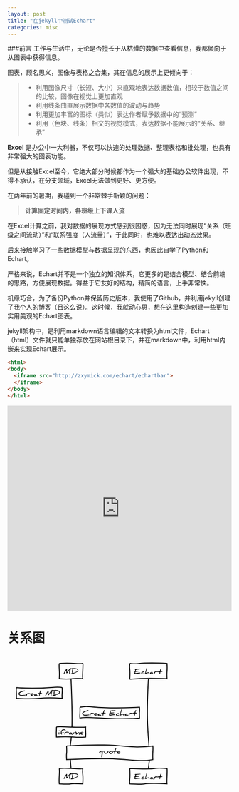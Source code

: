```yaml
---
layout: post
title: "在jekyll中测试Echart"
categories: misc
---
```


###前言
工作与生活中，无论是否擅长于从枯燥的数据中查看信息，我都倾向于从图表中获得信息。

图表，顾名思义，图像与表格之合集，其在信息的展示上更倾向于：
> * 利用图像尺寸（长短、大小）来直观地表达数据数值，相较于数值之间的比较，图像在视觉上更加直观
> * 利用线条曲直展示数据中各数值的波动与趋势
> * 利用更加丰富的图标（类似）表达作者赋予数据中的“预测”
> * 利用（色块、线条）相交的视觉模式，表达数据不能展示的“关系、继承”

**Excel** 是办公中一大利器，不仅可以快速的处理数据、整理表格和批处理，也具有非常强大的图表功能。

但是从接触Excel至今，它绝大部分时候都作为一个强大的基础办公软件出现，不得不承认，在分支领域，Excel无法做到更好、更方便。

在两年前的暑期，我碰到一个非常棘手新颖的问题：
> **计算固定时间内，各班级上下课人流**

在Excel计算之前，我对数据的展现方式感到很困惑，因为无法同时展现“关系（班级之间流动）”和“联系强度（人流量）”，于此同时，也难以表达出动态效果。

后来接触学习了一些数据模型与数据呈现的东西，也因此自学了Python和Echart。

严格来说，Echart并不是一个独立的知识体系，它更多的是结合模型、结合前端的思路，方便展现数据。得益于它友好的结构，精简的语言，上手非常快。

机缘巧合，为了备份Python并保留历史版本，我使用了Github，并利用jekyll创建了我个人的博客（且这么说）。这时候，我就动心思，想在这里构造创建一些更加实用美观的Echart图表。

jekyll架构中，是利用markdown语言编辑的文本转换为html文件，Echart（html）文件就只能单独存放在网站根目录下，并在markdown中，利用html内嵌来实现Echart展示。

```html
<html>
<body>
  <iframe src="http://zxymick.com/echart/echartbar">
  </iframe>
</body>
</html>
```
<html>
<body>
<iframe src="http://zxymick.com/echart/echartbar" frameborder="0" scrolling="no" width="850px" height="460px" style="max-width:100%"></iframe>

<h1>关系图</h1>

<svg xmlns="http://www.w3.org/2000/svg" width="388" height="310" xmlns:xlink="http://www.w3.org/1999/xlink"><source><![CDATA[# Example of a comment.
Note left of MD: Creat MD
Note left of Echart:Creat Echart
Note over MD: iframe
Note over MD,Echart: quote]]></source><desc style="-webkit-tap-highlight-color: rgba(0, 0, 0, 0);">Created with Raphaël 2.1.2</desc><defs style="-webkit-tap-highlight-color: rgba(0, 0, 0, 0);"></defs><path fill="#ffffff" stroke="#000000" d="M116.55052972155514,20C149.2681118712788,17.887558572054022,158.26123575182868,22.112441427945978,169.36156542020456,20C170.73602622688622,19.727107474577767,167.9871046135229,51.17150255703108,169.36156542020456,54.36152016704156C146.8483371869363,52.24907873909559,149.16599015811312,56.473961594987536,116.55052972155514,54.36152016704156C117.9249905282368,36.84037419970499,115.17606891487347,27.853860339188177,116.55052972155514,20" stroke-width="2" style="-webkit-tap-highlight-color: rgba(0, 0, 0, 0);"></path><rect x="126.55052972155514" y="30.202501952829998" width="32.81103569864939" height="13.956516261381566" rx="0" ry="0" fill="#ffffff" stroke="none" style="-webkit-tap-highlight-color: rgba(0, 0, 0, 0);"></rect><path fill="#000000" stroke="none" d="M134.02823208687118,33.18027973060778C133.98378764242676,35.49139084171889,133.5393431979823,37.26916861949667,133.71712097576008,39.53583528616333C134.16156542020454,39.758057508385555,134.38378764242677,39.00250195283,134.69489875353787,38.735835286163336C136.56156542020454,36.291390841718886,138.69489875353787,32.95805750838555,140.73934319798232,31.00250195283C140.73934319798232,31.00250195283,141.40600986464898,30.202501952829998,141.40600986464898,30.202501952829998C143.27267653131565,30.291390841718886,142.8282320868712,32.55805750838556,141.89489875353786,33.758057508385555C141.36156542020453,36.33583528616333,139.49489875353785,40.11361306394111,140.38378764242677,43.09139084171889C140.38378764242677,43.22472417505222,140.2504543090934,43.62472417505222,139.98378764242676,43.53583528616333C138.60600986464897,43.31361306394111,138.56156542020454,41.00250195283,138.78378764242674,39.446946397274445C138.96156542020452,38.24694639727444,139.31712097576008,36.86916861949666,139.89489875353786,35.31361306394111C139.67267653131563,34.86916861949666,140.1171209757601,34.46916861949666,140.16156542020454,33.980279730607776C138.1171209757601,35.93583528616333,137.2282320868712,38.86916861949666,134.4282320868712,41.62472417505222C133.9393431979823,42.069168619496665,133.6282320868712,42.29139084171889,133.45045430909343,42.29139084171889C131.9393431979823,42.55805750838556,132.20600986464896,37.71361306394111,132.20600986464896,35.53583528616333C130.96156542020452,36.51361306394111,129.31712097576008,40.824724175052225,127.93934319798231,43.09139084171889C127.5393431979823,43.758057508385555,126.42823208687119,43.22472417505222,126.56156542020454,42.24694639727444C127.89489875353786,39.40250195283,130.60600986464897,34.380279730607775,132.73934319798232,32.069168619496665C133.27267653131565,32.02472417505222,134.02823208687118,32.64694639727445,134.02823208687118,33.18027973060778C134.02823208687118,33.18027973060778,134.02823208687118,33.18027973060778,134.02823208687118,33.18027973060778M155.40600986464898,40.20250195283C155.31712097576008,40.24694639727444,155.27267653131562,40.51361306394111,154.96156542020452,40.42472417505222C155.2282320868712,40.29139084171889,155.40600986464898,40.24694639727444,155.40600986464898,40.20250195283C155.40600986464898,40.20250195283,155.40600986464898,40.20250195283,155.40600986464898,40.20250195283M141.71712097576008,32.46916861949666C141.80600986464898,31.269168619496668,145.40600986464898,30.780279730607777,146.4282320868712,30.735835286163333C152.20600986464896,30.42472417505222,158.29489875353786,30.780279730607777,159.36156542020453,35.58027973060778C159.36156542020453,35.58027973060778,159.27267653131562,35.93583528616333,159.2282320868712,36.691390841718885C159.00600986464897,37.09139084171889,159.05045430909342,37.93583528616333,158.20600986464896,38.20250195283C158.02823208687118,38.38027973060778,158.1171209757601,38.42472417505222,157.89489875353786,38.20250195283C157.76156542020453,38.33583528616333,157.2282320868712,38.51361306394111,157.67267653131563,38.64694639727445C157.67267653131563,38.64694639727445,157.2282320868712,39.26916861949667,157.09489875353785,38.735835286163336C156.60600986464897,38.780279730607774,156.7393431979823,38.95805750838555,156.20600986464896,39.358057508385556C156.2504543090934,39.446946397274445,156.5171209757601,39.49139084171889,156.60600986464897,39.40250195283C156.4282320868712,39.980279730607776,155.62823208687118,39.980279730607776,156.1171209757601,39.58027973060778C156.1171209757601,39.446946397274445,156.16156542020454,39.31361306394111,155.98378764242676,39.358057508385556C154.20600986464896,40.64694639727445,151.40600986464898,41.04694639727444,149.71712097576008,42.24694639727444C150.16156542020454,42.51361306394111,150.69489875353787,41.93583528616333,151.2282320868712,42.11361306394111C149.40600986464898,43.00250195283,145.58378764242676,44.069168619496665,143.6282320868712,44.15805750838555C142.69489875353787,44.20250195283,141.5393431979823,42.691390841718885,143.1393431979823,42.42472417505222C143.80600986464898,42.33583528616333,145.05045430909342,42.15805750838555,145.6282320868712,41.93583528616333C144.91712097576007,37.446946397274445,145.40600986464898,36.15805750838555,146.02823208687118,32.735835286163336C146.1171209757601,32.735835286163336,146.20600986464896,32.691390841718885,146.29489875353786,32.602501952829996C145.58378764242676,31.846946397274444,142.2504543090934,34.291390841718886,141.71712097576008,32.46916861949666C141.71712097576008,32.46916861949666,141.71712097576008,32.46916861949666,141.71712097576008,32.46916861949666M154.7393431979823,40.602501952829996C154.4282320868712,40.735835286163336,153.98378764242676,40.95805750838555,153.62823208687118,40.91361306394111C153.67267653131563,40.95805750838555,153.76156542020453,41.00250195283,153.8504543090934,41.00250195283C153.67267653131563,41.09139084171889,153.36156542020453,41.22472417505222,152.8282320868712,41.40250195283C153.00600986464897,40.91361306394111,154.16156542020454,40.46916861949667,154.7393431979823,40.602501952829996C154.7393431979823,40.602501952829996,154.7393431979823,40.602501952829996,154.7393431979823,40.602501952829996M152.20600986464896,41.40250195283C152.65045430909342,41.40250195283,152.7393431979823,41.49139084171889,152.20600986464896,41.669168619496666C152.20600986464896,41.669168619496666,152.20600986464896,41.40250195283,152.20600986464896,41.40250195283C152.20600986464896,41.40250195283,152.20600986464896,41.40250195283,152.20600986464896,41.40250195283M151.31712097576008,42.069168619496665C151.27267653131562,41.93583528616333,151.49489875353785,41.80250195283,151.58378764242676,41.93583528616333C151.58378764242676,41.980279730607776,151.49489875353785,41.980279730607776,151.31712097576008,42.069168619496665C151.31712097576008,42.069168619496665,151.31712097576008,42.069168619496665,151.31712097576008,42.069168619496665M147.09489875353785,41.53583528616333C147.80600986464898,41.80250195283,153.18378764242675,39.49139084171889,153.98378764242676,39.18027973060778C155.27267653131562,38.38027973060778,158.47267653131564,37.22472417505222,157.62823208687118,35.046946397274446C156.69489875353787,32.691390841718885,153.89489875353786,32.33583528616333,150.16156542020454,32.069168619496665C149.27267653131562,32.380279730607775,147.9393431979823,32.20250195283,146.7393431979823,32.42472417505222C148.20600986464896,34.824724175052225,146.20600986464896,38.291390841718886,147.09489875353785,41.53583528616333C147.09489875353785,41.53583528616333,147.09489875353785,41.53583528616333,147.09489875353785,41.53583528616333M148.60600986464897,42.691390841718885C148.4282320868712,42.64694639727445,147.9393431979823,42.46916861949667,147.9393431979823,42.780279730607774C148.2504543090934,42.735835286163336,148.47267653131564,42.691390841718885,148.60600986464897,42.691390841718885C148.60600986464897,42.691390841718885,148.60600986464897,42.691390841718885,148.60600986464897,42.691390841718885" style="-webkit-tap-highlight-color: rgba(0, 0, 0, 0);"></path><path fill="#ffffff" stroke="#000000" d="M116.55052972155514,255.86418693364396C130.38343683926445,253.75174550569798,168.99302146948847,257.9766283615899,169.36156542020456,255.86418693364396C167.9871046135229,270.81905251582464,170.73602622688622,265.8804054622493,169.36156542020456,290.22570710068555C122.24794953528091,288.1132656727396,162.00085709399335,292.3381485286315,116.55052972155514,290.22570710068555C115.17606891487347,276.6575506335963,117.9249905282368,266.42892758814344,116.55052972155514,255.86418693364396" stroke-width="2" style="-webkit-tap-highlight-color: rgba(0, 0, 0, 0);"></path><rect x="126.55052972155514" y="266.06668888647397" width="32.81103569864939" height="13.956516261381637" rx="0" ry="0" fill="#ffffff" stroke="none" style="-webkit-tap-highlight-color: rgba(0, 0, 0, 0);"></rect><path fill="#000000" stroke="none" d="M134.02823208687118,269.0444666642518C133.98378764242676,271.35557777536286,133.5393431979823,273.1333555531407,133.71712097576008,275.40002221980734C134.16156542020454,275.62224444202957,134.38378764242677,274.866688886474,134.69489875353787,274.60002221980733C136.56156542020454,272.1555777753629,138.69489875353787,268.82224444202956,140.73934319798232,266.866688886474C140.73934319798232,266.866688886474,141.40600986464898,266.06668888647397,141.40600986464898,266.06668888647397C143.27267653131565,266.1555777753629,142.8282320868712,268.4222444420296,141.89489875353786,269.62224444202957C141.36156542020453,272.20002221980735,139.49489875353785,275.9777999975851,140.38378764242677,278.9555777753629C140.38378764242677,279.0889111086962,140.2504543090934,279.48891110869624,139.98378764242676,279.40002221980734C138.60600986464897,279.1777999975851,138.56156542020454,276.866688886474,138.78378764242674,275.31113333091844C138.96156542020452,274.11113333091845,139.31712097576008,272.73335555314065,139.89489875353786,271.1777999975851C139.67267653131563,270.73335555314065,140.1171209757601,270.3333555531407,140.16156542020454,269.8444666642518C138.1171209757601,271.8000222198073,137.2282320868712,274.73335555314065,134.4282320868712,277.48891110869624C133.9393431979823,277.93335555314064,133.6282320868712,278.1555777753629,133.45045430909343,278.1555777753629C131.9393431979823,278.4222444420296,132.20600986464896,273.5777999975851,132.20600986464896,271.40002221980734C130.96156542020452,272.3777999975851,129.31712097576008,276.68891110869623,127.93934319798231,278.9555777753629C127.5393431979823,279.62224444202957,126.42823208687119,279.0889111086962,126.56156542020454,278.11113333091845C127.89489875353786,275.266688886474,130.60600986464897,270.2444666642518,132.73934319798232,267.93335555314064C133.27267653131565,267.8889111086962,134.02823208687118,268.5111333309184,134.02823208687118,269.0444666642518C134.02823208687118,269.0444666642518,134.02823208687118,269.0444666642518,134.02823208687118,269.0444666642518M155.40600986464898,276.066688886474C155.31712097576008,276.11113333091845,155.27267653131562,276.3777999975851,154.96156542020452,276.2889111086962C155.2282320868712,276.1555777753629,155.40600986464898,276.11113333091845,155.40600986464898,276.066688886474C155.40600986464898,276.066688886474,155.40600986464898,276.066688886474,155.40600986464898,276.066688886474M141.71712097576008,268.3333555531407C141.80600986464898,267.13335555314063,145.40600986464898,266.64446666425175,146.4282320868712,266.60002221980733C152.20600986464896,266.2889111086962,158.29489875353786,266.64446666425175,159.36156542020453,271.44446666425176C159.36156542020453,271.44446666425176,159.27267653131562,271.8000222198073,159.2282320868712,272.5555777753629C159.00600986464897,272.9555777753629,159.05045430909342,273.8000222198073,158.20600986464896,274.066688886474C158.02823208687118,274.2444666642518,158.1171209757601,274.2889111086962,157.89489875353786,274.066688886474C157.76156542020453,274.20002221980735,157.2282320868712,274.3777999975851,157.67267653131563,274.5111333309184C157.67267653131563,274.5111333309184,157.2282320868712,275.1333555531407,157.09489875353785,274.60002221980733C156.60600986464897,274.64446666425175,156.7393431979823,274.82224444202956,156.20600986464896,275.22224444202953C156.2504543090934,275.31113333091844,156.5171209757601,275.35557777536286,156.60600986464897,275.266688886474C156.4282320868712,275.8444666642518,155.62823208687118,275.8444666642518,156.1171209757601,275.44446666425176C156.1171209757601,275.31113333091844,156.16156542020454,275.1777999975851,155.98378764242676,275.22224444202953C154.20600986464896,276.5111333309184,151.40600986464898,276.91113333091846,149.71712097576008,278.11113333091845C150.16156542020454,278.3777999975851,150.69489875353787,277.8000222198073,151.2282320868712,277.9777999975851C149.40600986464898,278.866688886474,145.58378764242676,279.93335555314064,143.6282320868712,280.02224444202955C142.69489875353787,280.066688886474,141.5393431979823,278.5555777753629,143.1393431979823,278.2889111086962C143.80600986464898,278.20002221980735,145.05045430909342,278.02224444202955,145.6282320868712,277.8000222198073C144.91712097576007,273.31113333091844,145.40600986464898,272.02224444202955,146.02823208687118,268.60002221980733C146.1171209757601,268.60002221980733,146.20600986464896,268.5555777753629,146.29489875353786,268.466688886474C145.58378764242676,267.71113333091847,142.2504543090934,270.1555777753629,141.71712097576008,268.3333555531407C141.71712097576008,268.3333555531407,141.71712097576008,268.3333555531407,141.71712097576008,268.3333555531407M154.7393431979823,276.466688886474C154.4282320868712,276.60002221980733,153.98378764242676,276.82224444202956,153.62823208687118,276.77779999758513C153.67267653131563,276.82224444202956,153.76156542020453,276.866688886474,153.8504543090934,276.866688886474C153.67267653131563,276.9555777753629,153.36156542020453,277.0889111086962,152.8282320868712,277.266688886474C153.00600986464897,276.77779999758513,154.16156542020454,276.3333555531407,154.7393431979823,276.466688886474C154.7393431979823,276.466688886474,154.7393431979823,276.466688886474,154.7393431979823,276.466688886474M152.20600986464896,277.266688886474C152.65045430909342,277.266688886474,152.7393431979823,277.35557777536286,152.20600986464896,277.53335555314067C152.20600986464896,277.53335555314067,152.20600986464896,277.266688886474,152.20600986464896,277.266688886474C152.20600986464896,277.266688886474,152.20600986464896,277.266688886474,152.20600986464896,277.266688886474M151.31712097576008,277.93335555314064C151.27267653131562,277.8000222198073,151.49489875353785,277.666688886474,151.58378764242676,277.8000222198073C151.58378764242676,277.8444666642518,151.49489875353785,277.8444666642518,151.31712097576008,277.93335555314064C151.31712097576008,277.93335555314064,151.31712097576008,277.93335555314064,151.31712097576008,277.93335555314064M147.09489875353785,277.40002221980734C147.80600986464898,277.666688886474,153.18378764242675,275.35557777536286,153.98378764242676,275.0444666642518C155.27267653131562,274.2444666642518,158.47267653131564,273.0889111086962,157.62823208687118,270.91113333091846C156.69489875353787,268.5555777753629,153.89489875353786,268.20002221980735,150.16156542020454,267.93335555314064C149.27267653131562,268.2444666642518,147.9393431979823,268.066688886474,146.7393431979823,268.2889111086962C148.20600986464896,270.68891110869623,146.20600986464896,274.1555777753629,147.09489875353785,277.40002221980734C147.09489875353785,277.40002221980734,147.09489875353785,277.40002221980734,147.09489875353785,277.40002221980734M148.60600986464897,278.5555777753629C148.4282320868712,278.5111333309184,147.9393431979823,278.3333555531407,147.9393431979823,278.64446666425175C148.2504543090934,278.60002221980733,148.47267653131564,278.5555777753629,148.60600986464897,278.5555777753629C148.60600986464897,278.5555777753629,148.60600986464897,278.5555777753629,148.60600986464897,278.5555777753629" style="-webkit-tap-highlight-color: rgba(0, 0, 0, 0);"></path><path fill="none" stroke="#000000" d="M142.95604757087983,54.36152016704156C151.01615424154392,247.3905391578236,134.89594090021575,162.06780216437366,142.95604757087983,255.86418693364396" stroke-width="2" style="-webkit-tap-highlight-color: rgba(0, 0, 0, 0);"></path><path fill="#ffffff" stroke="#000000" d="M275.1253550933244,20C296.3966376124036,23.348272537208153,286.37227896319484,16.651727462791847,358.83216852352825,20C360.2066293302099,41.080182207339234,357.4577077168466,34.60222878181985,358.83216852352825,54.36152016704156C284.6943811004234,51.01324762983341,272.9250150415454,57.709792704249715,275.1253550933244,54.36152016704156C276.49981590000607,25.57292253432572,273.75089428664273,38.506383269752625,275.1253550933244,20" stroke-width="2" style="-webkit-tap-highlight-color: rgba(0, 0, 0, 0);"></path><rect x="285.1253550933244" y="30.000000000000004" width="63.70681343020385" height="14.361520167041558" rx="0" ry="0" fill="#ffffff" stroke="none" style="-webkit-tap-highlight-color: rgba(0, 0, 0, 0);"></rect><path fill="#000000" stroke="none" d="M286.6988351901949,34.05040905593045C285.8543907457505,32.45040905593045,288.20994630130605,32.22818683370823,289.49883519019494,32.45040905593045C291.45439074575046,32.00596461148601,295.40994630130604,32.094853500374896,298.12105741241714,31.783742389263786C298.25439074575047,31.872631278152674,299.809946301306,32.27263127815267,300.4321685235283,32.45040905593045C297.1877240790838,33.2948535003749,292.83216852352825,33.38374238926379,289.49883519019494,34.13929794481934C289.0988351901949,34.62818683370823,288.78772407908383,35.561520167041564,288.609946301306,36.85040905593045C290.16550185686157,37.33929794481934,294.5210574124171,36.58374238926378,296.74327963463935,36.98374238926378C296.78772407908383,37.250409055930454,296.83216852352825,37.2948535003749,296.87661296797273,37.60596461148601C294.83216852352825,38.67263127815267,291.63216852352826,38.31707572259712,288.29883519019495,38.805964611486004C287.63216852352826,39.38374238926379,287.32105741241713,41.117075722597114,287.32105741241713,41.73929794481934C289.9877240790838,41.783742389263786,292.6988351901949,40.85040905593045,295.6766129679727,40.85040905593045C296.6543907457505,41.2948535003749,298.03216852352824,40.53929794481934,298.9655018568616,41.07263127815267C299.6766129679727,42.36152016704156,297.9432796346394,42.22818683370823,297.0543907457505,42.494853500374894C293.809946301306,42.67263127815267,290.87661296797273,43.07263127815267,287.45439074575046,43.6948535003749C287.45439074575046,43.6948535003749,285.1432796346394,43.25040905593045,285.1432796346394,43.25040905593045C284.9655018568616,42.27263127815267,286.16550185686157,40.183742389263784,286.29883519019495,38.89485350037489C286.16550185686157,38.89485350037489,285.8543907457505,38.22818683370823,285.7655018568616,37.82818683370823C286.6543907457505,37.2948535003749,287.2766129679727,36.805964611486004,287.32105741241713,34.85040905593045C287.40994630130604,34.805964611486004,287.54327963463936,34.62818683370823,287.54327963463936,34.53929794481934C287.54327963463936,34.36152016704156,286.92105741241716,34.05040905593045,286.6988351901949,34.05040905593045C286.6988351901949,34.05040905593045,286.6988351901949,34.05040905593045,286.6988351901949,34.05040905593045M306.07661296797266,38.31707572259712C307.36550185686156,38.00596461148601,307.7210574124171,39.60596461148601,306.609946301306,39.783742389263786C305.40994630130604,39.60596461148601,304.83216852352825,40.05040905593045,303.0988351901949,40.89485350037489C302.74327963463935,41.07263127815267,302.5210574124171,41.38374238926379,302.3877240790838,41.872631278152674C303.7210574124171,43.2948535003749,306.4321685235282,42.00596461148601,308.3432796346394,42.36152016704156C308.5655018568616,42.93929794481934,307.9877240790838,43.51707572259712,307.36550185686156,43.205964611486C305.0988351901949,44.31707572259712,301.1877240790838,44.45040905593045,300.6988351901949,41.872631278152674C300.9655018568616,39.65040905593045,303.7655018568616,38.22818683370823,306.07661296797266,38.31707572259712C306.07661296797266,38.31707572259712,306.07661296797266,38.31707572259712,306.07661296797266,38.31707572259712M313.4543907457505,30.005964611486007C313.9432796346394,29.91707572259712,313.898835190195,30.85040905593045,313.9432796346394,30.894853500374893C313.4543907457505,33.20596461148601,312.1655018568616,36.805964611486004,311.58772407908384,39.2948535003749C311.3210574124172,40.62818683370823,311.18772407908386,40.93929794481934,311.18772407908386,41.38374238926379C312.38772407908385,41.38374238926379,316.20994630130605,39.872631278152674,317.5432796346394,39.872631278152674C319.40994630130604,39.872631278152674,318.92105741241716,41.96152016704156,319.2766129679727,43.38374238926379C319.2766129679727,43.561520167041564,319.0543907457505,44.13929794481934,318.5655018568616,44.094853500374896C318.7432796346394,44.183742389263784,319.0543907457505,44.22818683370823,318.7432796346394,44.36152016704156C317.67661296797274,44.31707572259712,317.49883519019494,42.85040905593045,317.63216852352826,41.51707572259712C317.58772407908384,41.472631278152676,317.5432796346394,41.38374238926379,317.40994630130604,41.2948535003749C315.1432796346394,41.2948535003749,312.5210574124172,42.98374238926378,310.20994630130605,43.561520167041564C309.80994630130607,43.60596461148601,309.5432796346394,42.89485350037489,309.49883519019494,42.53929794481934C310.2543907457505,38.58374238926378,311.2321685235283,36.27263127815267,312.6543907457505,30.805964611486004C312.6543907457505,30.405964611486006,312.92105741241716,29.961520167041563,313.4543907457505,30.005964611486007C313.4543907457505,30.005964611486007,313.4543907457505,30.005964611486007,313.4543907457505,30.005964611486007M325.67661296797274,41.2948535003749C326.1210574124172,41.472631278152676,328.29883519019495,43.117075722597114,328.5655018568616,43.51707572259712C328.6099463013061,43.82818683370823,328.29883519019495,44.27263127815267,328.0321685235283,44.27263127815267C328.0321685235283,44.27263127815267,325.3655018568616,42.93929794481934,325.3655018568616,42.93929794481934C324.38772407908385,43.028186833708226,323.49883519019494,43.872631278152674,322.47661296797276,43.783742389263786C321.00994630130606,43.96152016704156,319.4543907457505,40.805964611486004,321.80994630130607,40.183742389263784C323.63216852352826,38.98374238926378,326.0766129679727,38.45040905593045,326.698835190195,40.58374238926378C326.698835190195,40.85040905593045,326.5210574124172,41.117075722597114,326.20994630130605,41.2948535003749C324.7432796346394,40.183742389263784,323.2321685235283,41.07263127815267,322.29883519019495,41.82818683370823C322.7432796346394,42.53929794481934,325.00994630130606,41.028186833708226,325.67661296797274,41.2948535003749C325.67661296797274,41.2948535003749,325.67661296797274,41.2948535003749,325.67661296797274,41.2948535003749M339.63216852352826,38.58374238926378C339.72105741241717,39.561520167041564,339.8543907457505,39.028186833708226,339.00994630130606,39.60596461148601C335.76550185686165,39.2948535003749,331.63216852352826,38.58374238926378,331.2766129679727,42.094853500374896C330.92105741241716,42.36152016704156,331.1432796346394,42.98374238926378,330.92105741241716,43.6948535003749C329.63216852352826,44.13929794481934,329.1432796346394,43.2948535003749,329.4543907457505,41.65040905593045C329.72105741241717,40.27263127815267,329.76550185686165,38.58374238926378,330.87661296797273,39.205964611486C333.4543907457505,37.561520167041564,333.80994630130607,37.33929794481934,338.6543907457505,38.36152016704156C338.78772407908383,38.58374238926378,339.3210574124172,38.53929794481934,339.63216852352826,38.58374238926378C339.63216852352826,38.58374238926378,339.63216852352826,38.58374238926378,339.63216852352826,38.58374238926378M342.83216852352825,37.117075722597114C343.2766129679727,35.2948535003749,344.3877240790838,31.51707572259712,345.72105741241717,31.16152016704156C345.8988351901949,31.20596461148601,346.78772407908383,32.00596461148601,346.20994630130605,32.76152016704156C345.45439074575046,33.73929794481934,344.92105741241716,35.2948535003749,344.609946301306,37.38374238926379C345.7655018568616,37.73929794481934,346.83216852352825,37.07263127815267,347.8543907457505,37.60596461148601C348.4766129679727,37.60596461148601,348.83216852352825,37.73929794481934,348.83216852352825,38.00596461148601C348.78772407908383,38.85040905593045,346.87661296797273,38.805964611486004,346.29883519019495,39.028186833708226C345.8543907457505,39.07263127815267,344.25439074575047,39.028186833708226,343.8988351901949,39.472631278152676C343.45439074575046,40.53929794481934,343.72105741241717,42.45040905593045,343.00994630130606,43.82818683370823C342.0766129679727,43.6948535003749,341.8543907457505,43.872631278152674,341.8543907457505,42.93929794481934C341.8543907457505,42.53929794481934,341.9432796346394,41.33929794481934,342.20994630130605,39.33929794481934C341.54327963463936,38.76152016704156,338.609946301306,39.73929794481934,338.78772407908383,38.13929794481934C338.9655018568616,36.45040905593045,341.9432796346394,38.405964611486006,342.83216852352825,37.117075722597114C342.83216852352825,37.117075722597114,342.83216852352825,37.117075722597114,342.83216852352825,37.117075722597114" style="-webkit-tap-highlight-color: rgba(0, 0, 0, 0);"></path><path fill="#ffffff" stroke="#000000" d="M275.1253550933244,255.86418693364396C357.33591678089357,259.21245947085214,314.8724008620237,252.51591439643582,358.83216852352825,255.86418693364396C360.2066293302099,260.69268829039055,357.4577077168466,284.2619243145015,358.83216852352825,290.22570710068555C292.7471143846649,286.8774345634774,319.2544031207546,293.57397963789373,275.1253550933244,290.22570710068555C273.75089428664273,279.7362861518509,276.49981590000607,284.9283929324506,275.1253550933244,255.86418693364396" stroke-width="2" style="-webkit-tap-highlight-color: rgba(0, 0, 0, 0);"></path><rect x="285.1253550933244" y="265.86418693364396" width="63.70681343020385" height="14.36152016704159" rx="0" ry="0" fill="#ffffff" stroke="none" style="-webkit-tap-highlight-color: rgba(0, 0, 0, 0);"></rect><path fill="#000000" stroke="none" d="M286.6988351901949,269.9145959895744C285.8543907457505,268.3145959895744,288.20994630130605,268.0923737673522,289.49883519019494,268.3145959895744C291.45439074575046,267.87015154512994,295.40994630130604,267.9590404340189,298.12105741241714,267.64792932290777C298.25439074575047,267.7368182117966,299.809946301306,268.1368182117966,300.4321685235283,268.3145959895744C297.1877240790838,269.15904043401883,292.83216852352825,269.2479293229078,289.49883519019494,270.00348487846327C289.0988351901949,270.4923737673522,288.78772407908383,271.4257071006855,288.609946301306,272.7145959895744C290.16550185686157,273.2034848784633,294.5210574124171,272.4479293229077,296.74327963463935,272.8479293229077C296.78772407908383,273.11459598957435,296.83216852352825,273.15904043401883,296.87661296797273,273.47015154512997C294.83216852352825,274.5368182117967,291.63216852352826,274.1812626562411,288.29883519019495,274.67015154513C287.63216852352826,275.2479293229078,287.32105741241713,276.98126265624103,287.32105741241713,277.6034848784633C289.9877240790838,277.64792932290777,292.6988351901949,276.7145959895744,295.6766129679727,276.7145959895744C296.6543907457505,277.15904043401883,298.03216852352824,276.40348487846325,298.9655018568616,276.93681821179666C299.6766129679727,278.22570710068555,297.9432796346394,278.0923737673522,297.0543907457505,278.3590404340189C293.809946301306,278.5368182117967,290.87661296797273,278.93681821179666,287.45439074575046,279.5590404340188C287.45439074575046,279.5590404340188,285.1432796346394,279.11459598957435,285.1432796346394,279.11459598957435C284.9655018568616,278.1368182117966,286.16550185686157,276.04792932290775,286.29883519019495,274.75904043401886C286.16550185686157,274.75904043401886,285.8543907457505,274.0923737673522,285.7655018568616,273.69237376735214C286.6543907457505,273.15904043401883,287.2766129679727,272.67015154513,287.32105741241713,270.7145959895744C287.40994630130604,270.67015154513,287.54327963463936,270.4923737673522,287.54327963463936,270.40348487846325C287.54327963463936,270.22570710068555,286.92105741241716,269.9145959895744,286.6988351901949,269.9145959895744C286.6988351901949,269.9145959895744,286.6988351901949,269.9145959895744,286.6988351901949,269.9145959895744M306.07661296797266,274.1812626562411C307.36550185686156,273.87015154512994,307.7210574124171,275.47015154512997,306.609946301306,275.64792932290777C305.40994630130604,275.47015154512997,304.83216852352825,275.9145959895744,303.0988351901949,276.75904043401886C302.74327963463935,276.93681821179666,302.5210574124171,277.2479293229078,302.3877240790838,277.7368182117966C303.7210574124171,279.15904043401883,306.4321685235282,277.87015154512994,308.3432796346394,278.22570710068555C308.5655018568616,278.80348487846334,307.9877240790838,279.3812626562411,307.36550185686156,279.07015154513C305.0988351901949,280.1812626562411,301.1877240790838,280.3145959895744,300.6988351901949,277.7368182117966C300.9655018568616,275.51459598957445,303.7655018568616,274.0923737673522,306.07661296797266,274.1812626562411C306.07661296797266,274.1812626562411,306.07661296797266,274.1812626562411,306.07661296797266,274.1812626562411M313.4543907457505,265.87015154512994C313.9432796346394,265.7812626562411,313.898835190195,266.7145959895744,313.9432796346394,266.75904043401886C313.4543907457505,269.07015154513,312.1655018568616,272.67015154513,311.58772407908384,275.15904043401883C311.3210574124172,276.4923737673522,311.18772407908386,276.80348487846334,311.18772407908386,277.2479293229078C312.38772407908385,277.2479293229078,316.20994630130605,275.7368182117966,317.5432796346394,275.7368182117966C319.40994630130604,275.7368182117966,318.92105741241716,277.8257071006856,319.2766129679727,279.2479293229078C319.2766129679727,279.4257071006855,319.0543907457505,280.00348487846327,318.5655018568616,279.9590404340189C318.7432796346394,280.04792932290775,319.0543907457505,280.0923737673522,318.7432796346394,280.22570710068555C317.67661296797274,280.1812626562411,317.49883519019494,278.7145959895744,317.63216852352826,277.3812626562411C317.58772407908384,277.33681821179664,317.5432796346394,277.2479293229078,317.40994630130604,277.15904043401883C315.1432796346394,277.15904043401883,312.5210574124172,278.8479293229077,310.20994630130605,279.4257071006855C309.80994630130607,279.47015154512997,309.5432796346394,278.75904043401886,309.49883519019494,278.40348487846325C310.2543907457505,274.4479293229077,311.2321685235283,272.1368182117966,312.6543907457505,266.67015154512995C312.6543907457505,266.27015154513,312.92105741241716,265.8257071006855,313.4543907457505,265.87015154512994C313.4543907457505,265.87015154512994,313.4543907457505,265.87015154512994,313.4543907457505,265.87015154512994M325.67661296797274,277.15904043401883C326.1210574124172,277.33681821179664,328.29883519019495,278.98126265624103,328.5655018568616,279.3812626562411C328.6099463013061,279.69237376735214,328.29883519019495,280.1368182117966,328.0321685235283,280.1368182117966C328.0321685235283,280.1368182117966,325.3655018568616,278.80348487846334,325.3655018568616,278.80348487846334C324.38772407908385,278.8923737673522,323.49883519019494,279.7368182117966,322.47661296797276,279.64792932290777C321.00994630130606,279.8257071006856,319.4543907457505,276.67015154513,321.80994630130607,276.04792932290775C323.63216852352826,274.8479293229077,326.0766129679727,274.3145959895744,326.698835190195,276.4479293229077C326.698835190195,276.7145959895744,326.5210574124172,276.98126265624103,326.20994630130605,277.15904043401883C324.7432796346394,276.04792932290775,323.2321685235283,276.93681821179666,322.29883519019495,277.69237376735214C322.7432796346394,278.40348487846325,325.00994630130606,276.8923737673522,325.67661296797274,277.15904043401883C325.67661296797274,277.15904043401883,325.67661296797274,277.15904043401883,325.67661296797274,277.15904043401883M339.63216852352826,274.4479293229077C339.72105741241717,275.4257071006855,339.8543907457505,274.8923737673522,339.00994630130606,275.47015154512997C335.76550185686165,275.15904043401883,331.63216852352826,274.4479293229077,331.2766129679727,277.9590404340189C330.92105741241716,278.22570710068555,331.1432796346394,278.8479293229077,330.92105741241716,279.5590404340188C329.63216852352826,280.00348487846327,329.1432796346394,279.15904043401883,329.4543907457505,277.51459598957445C329.72105741241717,276.1368182117966,329.76550185686165,274.4479293229077,330.87661296797273,275.07015154513C333.4543907457505,273.4257071006855,333.80994630130607,273.2034848784633,338.6543907457505,274.22570710068555C338.78772407908383,274.4479293229077,339.3210574124172,274.40348487846325,339.63216852352826,274.4479293229077C339.63216852352826,274.4479293229077,339.63216852352826,274.4479293229077,339.63216852352826,274.4479293229077M342.83216852352825,272.98126265624103C343.2766129679727,271.15904043401883,344.3877240790838,267.38126265624106,345.72105741241717,267.0257071006855C345.8988351901949,267.07015154513,346.78772407908383,267.87015154512994,346.20994630130605,268.62570710068553C345.45439074575046,269.6034848784633,344.92105741241716,271.15904043401883,344.609946301306,273.2479293229078C345.7655018568616,273.6034848784633,346.83216852352825,272.93681821179666,347.8543907457505,273.47015154512997C348.4766129679727,273.47015154512997,348.83216852352825,273.6034848784633,348.83216852352825,273.87015154512994C348.78772407908383,274.7145959895744,346.87661296797273,274.67015154513,346.29883519019495,274.8923737673522C345.8543907457505,274.93681821179666,344.25439074575047,274.8923737673522,343.8988351901949,275.33681821179664C343.45439074575046,276.40348487846325,343.72105741241717,278.3145959895744,343.00994630130606,279.69237376735214C342.0766129679727,279.5590404340188,341.8543907457505,279.7368182117966,341.8543907457505,278.80348487846334C341.8543907457505,278.40348487846325,341.9432796346394,277.2034848784633,342.20994630130605,275.2034848784633C341.54327963463936,274.62570710068553,338.609946301306,275.6034848784633,338.78772407908383,274.00348487846327C338.9655018568616,272.3145959895744,341.9432796346394,274.2701515451299,342.83216852352825,272.98126265624103C342.83216852352825,272.98126265624103,342.83216852352825,272.98126265624103,342.83216852352825,272.98126265624103" style="-webkit-tap-highlight-color: rgba(0, 0, 0, 0);"></path><path fill="none" stroke="#000000" d="M316.9787618084263,54.36152016704156C308.91865513776224,198.22345029689603,325.0388684790904,201.3506766448517,316.9787618084263,255.86418693364396" stroke-width="2" style="-webkit-tap-highlight-color: rgba(0, 0, 0, 0);"></path><path fill="#ffffff" stroke="#000000" d="M20,74.36152016704156C86.83176553506993,78.47976206987676,111.51485982678074,70.24327826420637,122.95604757087983,74.36152016704156C123.91430822133509,85.8437202738585,121.99778692042457,86.48147636480451,122.95604757087983,98.31803642842314C60.91904261521904,94.19979452558795,82.99651365209874,102.43627833125834,20,98.31803642842314C20.958260650455262,96.57111769705593,19.041739349544738,75.60632702603814,20,74.36152016704156" stroke-width="2" style="-webkit-tap-highlight-color: rgba(0, 0, 0, 0);"></path><rect x="25.000000000000004" y="79.36152016704156" width="92.95604757087985" height="13.95651626138158" rx="0" ry="0" fill="#ffffff" stroke="none" style="-webkit-tap-highlight-color: rgba(0, 0, 0, 0);"></rect><path fill="#000000" stroke="none" d="M26.88938090421317,87.76152016704157C26.356047570879838,91.0948535003749,31.156047570879835,91.13929794481935,34.26715868199095,90.91707572259712C34.26715868199095,90.91707572259712,40.71160312643539,90.47263127815268,40.71160312643539,90.47263127815268C41.1116031264354,90.56152016704156,41.1116031264354,90.69485350037489,41.1116031264354,91.27263127815267C39.46715868199095,92.07263127815267,37.33382534865761,92.51707572259711,36.26715868199095,92.25040905593045C35.46715868199095,92.69485350037489,34.17826979310206,92.69485350037489,33.1116031264354,92.69485350037489C31.822714237546506,92.69485350037489,30.089380904213172,92.73929794481934,28.444936459768726,92.20596461148601C28.17826979310206,92.16152016704156,28.000492015324284,92.07263127815267,28.000492015324284,91.85040905593046C26.533825348657615,91.27263127815267,25.867158681990944,90.38374238926379,25.067158681990946,89.22818683370824C24.222714237546498,84.16152016704156,31.55604757087984,82.56152016704156,35.02271423754651,81.36152016704156C36.57826979310205,81.36152016704156,38.93382534865762,79.98374238926378,39.4227142375465,81.67263127815268C39.37826979310206,82.96152016704156,37.244936459768724,82.2948535003749,36.04493645976872,82.91707572259712C33.60049201532428,83.27263127815267,30.93382534865762,84.47263127815268,28.26715868199095,86.07263127815267C27.689380904213166,86.42818683370822,27.244936459768724,87.00596461148601,26.88938090421317,87.76152016704157C26.88938090421317,87.76152016704157,26.88938090421317,87.76152016704157,26.88938090421317,87.76152016704157M52.08938090421317,87.62818683370823C52.17826979310206,88.605964611486,52.31160312643539,88.07263127815267,51.46715868199094,88.65040905593045C48.2227142375465,88.33929794481934,44.08938090421317,87.62818683370823,43.73382534865762,91.13929794481935C43.37826979310206,91.40596461148601,43.60049201532428,92.02818683370823,43.37826979310206,92.73929794481934C42.08938090421317,93.18374238926378,41.60049201532428,92.33929794481934,41.911603126435395,90.69485350037489C42.17826979310206,89.31707572259712,42.2227142375465,87.62818683370823,43.33382534865761,88.25040905593045C45.911603126435395,86.605964611486,46.26715868199095,86.38374238926379,51.111603126435384,87.40596461148601C51.244936459768724,87.62818683370823,51.778269793102055,87.58374238926379,52.08938090421317,87.62818683370823C52.08938090421317,87.62818683370823,52.08938090421317,87.62818683370823,52.08938090421317,87.62818683370823M51.689380904213166,90.2948535003749C51.689380904213166,87.71707572259712,53.95604757087983,87.13929794481935,56.57826979310205,87.00596461148601C58.04493645976872,86.96152016704156,58.57826979310205,87.71707572259712,59.20049201532427,88.56152016704156C59.244936459768724,89.18374238926378,59.28938090421316,90.2948535003749,58.88938090421317,90.42818683370822C57.822714237546506,90.33929794481934,55.64493645976873,91.00596461148601,54.489380904213164,90.91707572259712C54.400492015324275,91.00596461148601,54.400492015324275,91.05040905593046,54.400492015324275,91.05040905593046C54.400492015324275,91.18374238926378,54.93382534865761,91.40596461148601,56.04493645976872,91.71707572259712C56.97826979310206,91.71707572259712,59.111603126435384,92.11707572259712,57.4227142375465,92.69485350037489C57.022714237546495,93.31707572259712,55.911603126435395,92.96152016704157,54.93382534865761,92.96152016704157C53.73382534865762,92.73929794481934,51.689380904213166,91.71707572259712,51.689380904213166,90.2948535003749C51.689380904213166,90.2948535003749,51.689380904213166,90.2948535003749,51.689380904213166,90.2948535003749M56.97826979310206,88.2948535003749C56.000492015324284,88.38374238926379,53.95604757087983,88.51707572259711,54.08938090421317,89.45040905593045C55.156047570879835,89.36152016704156,57.022714237546495,89.67263127815268,57.60049201532428,89.18374238926378C57.37826979310206,88.605964611486,57.55604757087984,88.605964611486,56.97826979310206,88.2948535003749C56.97826979310206,88.2948535003749,56.97826979310206,88.2948535003749,56.97826979310206,88.2948535003749M65.1116031264354,90.33929794481934C65.55604757087984,90.51707572259711,67.73382534865762,92.16152016704156,68.0004920153243,92.56152016704156C68.04493645976873,92.87263127815268,67.73382534865762,93.31707572259712,67.46715868199097,93.31707572259712C67.46715868199097,93.31707572259712,64.8004920153243,91.98374238926378,64.8004920153243,91.98374238926378C63.82271423754652,92.07263127815267,62.93382534865762,92.91707572259712,61.91160312643541,92.82818683370823C60.44493645976874,93.00596461148601,58.88938090421318,89.85040905593046,61.24493645976874,89.22818683370824C63.06715868199096,88.02818683370823,65.5116031264354,87.4948535003749,66.13382534865762,89.62818683370823C66.13382534865762,89.8948535003749,65.95604757087985,90.16152016704156,65.64493645976874,90.33929794481934C64.17826979310207,89.22818683370824,62.667158681990955,90.11707572259712,61.73382534865763,90.87263127815268C62.178269793102075,91.58374238926379,64.44493645976874,90.07263127815267,65.1116031264354,90.33929794481934C65.1116031264354,90.33929794481934,65.1116031264354,90.33929794481934,65.1116031264354,90.33929794481934M72.08938090421317,86.16152016704156C72.53382534865763,84.33929794481934,73.64493645976873,80.56152016704156,74.97826979310207,80.20596461148601C75.15604757087985,80.25040905593045,76.04493645976873,81.05040905593046,75.46715868199095,81.805964611486C74.7116031264354,82.78374238926378,74.17826979310207,84.33929794481934,73.86715868199096,86.42818683370822C75.02271423754651,86.78374238926378,76.08938090421317,86.11707572259712,77.11160312643541,86.65040905593045C77.73382534865762,86.65040905593045,78.08938090421317,86.78374238926378,78.08938090421317,87.05040905593046C78.04493645976872,87.8948535003749,76.13382534865762,87.85040905593046,75.55604757087984,88.07263127815267C75.1116031264354,88.11707572259712,73.5116031264354,88.07263127815267,73.15604757087985,88.51707572259711C72.7116031264354,89.58374238926379,72.97826979310207,91.4948535003749,72.26715868199095,92.87263127815268C71.33382534865763,92.73929794481934,71.1116031264354,92.91707572259712,71.1116031264354,91.98374238926378C71.1116031264354,91.58374238926379,71.20049201532429,90.38374238926379,71.46715868199095,88.38374238926379C70.8004920153243,87.805964611486,67.86715868199096,88.78374238926378,68.04493645976873,87.18374238926378C68.22271423754651,85.4948535003749,71.20049201532429,87.45040905593045,72.08938090421317,86.16152016704156C72.08938090421317,86.16152016704156,72.08938090421317,86.16152016704156,72.08938090421317,86.16152016704156M92.62271423754648,82.33929794481934C92.57826979310205,84.65040905593045,92.1338253486576,86.42818683370822,92.31160312643537,88.69485350037489C92.75604757087983,88.91707572259712,92.97826979310206,88.16152016704156,93.28938090421316,87.8948535003749C95.15604757087984,85.45040905593045,97.28938090421316,82.11707572259712,99.33382534865761,80.16152016704156C99.33382534865761,80.16152016704156,100.00049201532427,79.36152016704156,100.00049201532427,79.36152016704156C101.86715868199094,79.45040905593045,101.42271423754649,81.71707572259712,100.48938090421315,82.91707572259712C99.95604757087982,85.4948535003749,98.08938090421314,89.27263127815267,98.97826979310206,92.25040905593045C98.97826979310206,92.38374238926379,98.8449364597687,92.78374238926378,98.57826979310205,92.69485350037489C97.20049201532426,92.47263127815268,97.15604757087984,90.16152016704156,97.37826979310204,88.605964611486C97.55604757087981,87.40596461148601,97.91160312643537,86.02818683370823,98.48938090421315,84.47263127815268C98.26715868199092,84.02818683370823,98.71160312643538,83.62818683370823,98.75604757087983,83.13929794481933C96.71160312643538,85.0948535003749,95.82271423754649,88.02818683370823,93.02271423754648,90.78374238926378C92.5338253486576,91.22818683370824,92.2227142375465,91.45040905593045,92.04493645976872,91.45040905593045C90.5338253486576,91.71707572259712,90.80049201532425,86.87263127815268,90.80049201532425,84.6948535003749C89.55604757087981,85.67263127815268,87.91160312643537,89.98374238926378,86.5338253486576,92.25040905593045C86.1338253486576,92.91707572259712,85.02271423754648,92.38374238926379,85.15604757087984,91.40596461148601C86.48938090421315,88.56152016704156,89.20049201532426,83.53929794481934,91.33382534865761,81.22818683370824C91.86715868199094,81.18374238926378,92.62271423754648,81.805964611486,92.62271423754648,82.33929794481934C92.62271423754648,82.33929794481934,92.62271423754648,82.33929794481934,92.62271423754648,82.33929794481934M114.0004920153243,89.36152016704156C113.9116031264354,89.40596461148601,113.86715868199097,89.67263127815268,113.55604757087984,89.58374238926379C113.82271423754652,89.45040905593045,114.0004920153243,89.40596461148601,114.0004920153243,89.36152016704156C114.0004920153243,89.36152016704156,114.0004920153243,89.36152016704156,114.0004920153243,89.36152016704156M100.3116031264354,81.62818683370823C100.4004920153243,80.42818683370822,104.0004920153243,79.93929794481934,105.02271423754651,79.8948535003749C110.80049201532428,79.58374238926379,116.88938090421318,79.93929794481934,117.95604757087985,84.73929794481934C117.95604757087985,84.73929794481934,117.86715868199097,85.0948535003749,117.82271423754652,85.85040905593046C117.60049201532429,86.25040905593045,117.64493645976874,87.0948535003749,116.80049201532428,87.36152016704156C116.6227142375465,87.53929794481934,116.7116031264354,87.58374238926379,116.48938090421318,87.36152016704156C116.35604757087985,87.4948535003749,115.82271423754652,87.67263127815268,116.26715868199095,87.805964611486C116.26715868199095,87.805964611486,115.82271423754652,88.42818683370822,115.68938090421317,87.8948535003749C115.20049201532429,87.93929794481934,115.33382534865761,88.11707572259712,114.80049201532428,88.51707572259711C114.84493645976873,88.605964611486,115.11160312643541,88.65040905593045,115.20049201532429,88.56152016704156C115.02271423754651,89.13929794481935,114.22271423754653,89.13929794481935,114.7116031264354,88.73929794481934C114.7116031264354,88.605964611486,114.75604757087986,88.47263127815268,114.57826979310208,88.51707572259711C112.80049201532428,89.805964611486,110.0004920153243,90.20596461148601,108.3116031264354,91.40596461148601C108.75604757087986,91.67263127815268,109.28938090421319,91.0948535003749,109.82271423754652,91.27263127815267C108.0004920153243,92.16152016704156,104.17826979310207,93.22818683370824,102.22271423754653,93.31707572259712C101.28938090421319,93.36152016704156,100.13382534865762,91.85040905593046,101.73382534865762,91.58374238926379C102.4004920153243,91.4948535003749,103.64493645976874,91.31707572259712,104.22271423754653,91.0948535003749C103.51160312643539,86.605964611486,104.0004920153243,85.31707572259712,104.6227142375465,81.8948535003749C104.7116031264354,81.8948535003749,104.80049201532428,81.85040905593046,104.88938090421318,81.76152016704157C104.17826979310207,81.00596461148601,100.84493645976873,83.45040905593045,100.3116031264354,81.62818683370823C100.3116031264354,81.62818683370823,100.3116031264354,81.62818683370823,100.3116031264354,81.62818683370823M113.33382534865761,89.76152016704157C113.02271423754651,89.8948535003749,112.57826979310208,90.11707572259712,112.22271423754653,90.07263127815267C112.26715868199095,90.11707572259712,112.35604757087985,90.16152016704156,112.44493645976873,90.16152016704156C112.26715868199095,90.25040905593045,111.95604757087985,90.38374238926379,111.42271423754651,90.56152016704156C111.60049201532429,90.07263127815267,112.75604757087986,89.62818683370823,113.33382534865761,89.76152016704157C113.33382534865761,89.76152016704157,113.33382534865761,89.76152016704157,113.33382534865761,89.76152016704157M110.80049201532428,90.56152016704156C111.24493645976874,90.56152016704156,111.33382534865761,90.65040905593045,110.80049201532428,90.82818683370823C110.80049201532428,90.82818683370823,110.80049201532428,90.56152016704156,110.80049201532428,90.56152016704156C110.80049201532428,90.56152016704156,110.80049201532428,90.56152016704156,110.80049201532428,90.56152016704156M109.9116031264354,91.22818683370824C109.86715868199097,91.0948535003749,110.08938090421317,90.96152016704157,110.17826979310207,91.0948535003749C110.17826979310207,91.13929794481935,110.08938090421317,91.13929794481935,109.9116031264354,91.22818683370824C109.9116031264354,91.22818683370824,109.9116031264354,91.22818683370824,109.9116031264354,91.22818683370824M105.68938090421317,90.69485350037489C106.4004920153243,90.96152016704157,111.77826979310207,88.65040905593045,112.57826979310208,88.33929794481934C113.86715868199097,87.53929794481934,117.06715868199096,86.38374238926379,116.22271423754653,84.20596461148601C115.28938090421319,81.85040905593046,112.48938090421318,81.4948535003749,108.75604757087986,81.22818683370824C107.86715868199094,81.53929794481934,106.53382534865763,81.36152016704156,105.33382534865761,81.58374238926379C106.80049201532428,83.98374238926378,104.80049201532428,87.45040905593045,105.68938090421317,90.69485350037489C105.68938090421317,90.69485350037489,105.68938090421317,90.69485350037489,105.68938090421317,90.69485350037489M107.20049201532429,91.85040905593046C107.02271423754651,91.805964611486,106.53382534865763,91.62818683370823,106.53382534865763,91.93929794481934C106.84493645976873,91.8948535003749,107.06715868199096,91.85040905593046,107.20049201532429,91.85040905593046C107.20049201532429,91.85040905593046,107.20049201532429,91.85040905593046,107.20049201532429,91.85040905593046" style="-webkit-tap-highlight-color: rgba(0, 0, 0, 0);"></path><path fill="#ffffff" stroke="#000000" d="M162.95604757087983,118.31803642842314C188.19138292697528,112.95712785892128,192.4751140270504,123.678944997925,296.9787618084263,118.31803642842314C297.95322261510796,132.32549319319597,296.0043010017447,120.9942674347841,296.9787618084263,142.6795565954647C230.12831040772113,148.04046516496658,177.9345235297904,137.31864802596283,162.95604757087983,142.6795565954647C161.98158676419817,136.66255887126474,163.9305083775615,128.57008631593706,162.95604757087983,118.31803642842314" stroke-width="2" style="-webkit-tap-highlight-color: rgba(0, 0, 0, 0);"></path><rect x="167.9560475708799" y="123.31803642842313" width="124.02271423754644" height="14.361520167041547" rx="0" ry="0" fill="#ffffff" stroke="none" style="-webkit-tap-highlight-color: rgba(0, 0, 0, 0);"></rect><path fill="#000000" stroke="none" d="M169.845428475093,132.03511215102023C169.31209514175964,135.36844548435357,174.11209514175965,135.41288992879802,177.2232062528708,135.1906677065758C177.2232062528708,135.1906677065758,183.66765069731525,134.74622326213134,183.66765069731525,134.74622326213134C184.06765069731523,134.83511215102024,184.06765069731523,134.96844548435357,184.06765069731523,135.54622326213135C182.42320625287078,136.34622326213133,180.28987291953746,136.7906677065758,179.2232062528708,136.5240010399091C178.42320625287078,136.96844548435357,177.1343173639819,136.96844548435357,176.06765069731523,136.96844548435357C174.77876180842634,136.96844548435357,173.045428475093,137.01288992879802,171.40098403064854,136.4795565954647C171.1343173639819,136.43511215102023,170.9565395862041,136.34622326213133,170.9565395862041,136.12400103990913C169.48987291953745,135.54622326213135,168.82320625287076,134.65733437324246,168.0232062528708,133.5017788176869C167.17876180842632,128.43511215102023,174.5120951417597,126.83511215102024,177.97876180842633,125.63511215102022C179.53431736398187,125.63511215102022,181.88987291953742,124.25733437324246,182.37876180842636,125.94622326213135C182.33431736398188,127.23511215102022,180.20098403064856,126.56844548435356,179.00098403064857,127.1906677065758C176.5565395862041,127.54622326213135,173.88987291953742,128.74622326213134,171.2232062528708,130.34622326213133C170.645428475093,130.7017788176869,170.20098403064856,131.27955659546467,169.845428475093,132.03511215102023C169.845428475093,132.03511215102023,169.845428475093,132.03511215102023,169.845428475093,132.03511215102023M195.045428475093,131.9017788176869C195.1343173639819,132.87955659546466,195.26765069731522,132.34622326213133,194.42320625287078,132.92400103990911C191.17876180842637,132.612889928798,187.045428475093,131.9017788176869,186.68987291953744,135.41288992879802C186.33431736398188,135.67955659546467,186.5565395862041,136.3017788176869,186.33431736398188,137.01288992879802C185.045428475093,137.45733437324245,184.5565395862041,136.612889928798,184.86765069731524,134.96844548435357C185.1343173639819,133.5906677065758,185.17876180842632,131.9017788176869,186.28987291953746,132.5240010399091C188.86765069731524,130.87955659546466,189.2232062528708,130.65733437324246,194.06765069731523,131.67955659546467C194.20098403064856,131.9017788176869,194.73431736398192,131.85733437324245,195.045428475093,131.9017788176869C195.045428475093,131.9017788176869,195.045428475093,131.9017788176869,195.045428475093,131.9017788176869M194.645428475093,134.56844548435356C194.645428475093,131.99066770657578,196.91209514175966,131.41288992879802,199.53431736398187,131.27955659546467C201.00098403064857,131.23511215102022,201.53431736398187,131.99066770657578,202.15653958620408,132.83511215102024C202.20098403064856,133.45733437324245,202.24542847509298,134.56844548435356,201.845428475093,134.7017788176869C200.77876180842634,134.612889928798,198.60098403064853,135.27955659546467,197.44542847509297,135.1906677065758C197.35653958620412,135.27955659546467,197.35653958620412,135.32400103990912,197.35653958620412,135.32400103990912C197.35653958620412,135.45733437324245,197.88987291953742,135.67955659546467,199.00098403064857,135.99066770657578C199.93431736398185,135.99066770657578,202.06765069731523,136.39066770657578,200.3787618084263,136.96844548435357C199.97876180842633,137.5906677065758,198.86765069731518,137.23511215102025,197.88987291953742,137.23511215102025C196.68987291953744,137.01288992879802,194.645428475093,135.99066770657578,194.645428475093,134.56844548435356C194.645428475093,134.56844548435356,194.645428475093,134.56844548435356,194.645428475093,134.56844548435356M199.93431736398185,132.56844548435356C198.9565395862041,132.65733437324246,196.91209514175966,132.7906677065758,197.045428475093,133.72400103990913C198.11209514175965,133.63511215102022,199.97876180842633,133.94622326213135,200.5565395862041,133.45733437324245C200.33431736398188,132.87955659546466,200.51209514175963,132.87955659546466,199.93431736398185,132.56844548435356C199.93431736398185,132.56844548435356,199.93431736398185,132.56844548435356,199.93431736398185,132.56844548435356M208.06765069731523,134.612889928798C208.5120951417597,134.7906677065758,210.68987291953744,136.43511215102023,210.9565395862041,136.83511215102024C211.00098403064857,137.14622326213134,210.68987291953744,137.5906677065758,210.42320625287078,137.5906677065758C210.42320625287078,137.5906677065758,207.7565395862041,136.25733437324246,207.7565395862041,136.25733437324246C206.77876180842634,136.34622326213133,205.88987291953742,137.1906677065758,204.86765069731524,137.1017788176869C203.40098403064854,137.27955659546467,201.845428475093,134.12400103990913,204.20098403064856,133.5017788176869C206.02320625287075,132.3017788176869,208.4676506973152,131.76844548435358,209.08987291953747,133.9017788176869C209.08987291953747,134.16844548435355,208.91209514175966,134.43511215102023,208.60098403064853,134.612889928798C207.1343173639819,133.5017788176869,205.62320625287077,134.39066770657578,204.68987291953744,135.14622326213134C205.1343173639819,135.85733437324245,207.40098403064854,134.34622326213133,208.06765069731523,134.612889928798C208.06765069731523,134.612889928798,208.06765069731523,134.612889928798,208.06765069731523,134.612889928798M215.045428475093,130.43511215102023C215.48987291953745,128.612889928798,216.60098403064853,124.83511215102024,217.9343173639819,124.47955659546469C218.11209514175965,124.52400103990911,219.00098403064857,125.32400103990912,218.42320625287078,126.07955659546468C217.6676506973152,127.05733437324244,217.1343173639819,128.612889928798,216.82320625287076,130.7017788176869C217.97876180842633,131.05733437324244,219.045428475093,130.39066770657578,220.06765069731523,130.92400103990911C220.68987291953744,130.92400103990911,221.045428475093,131.05733437324244,221.045428475093,131.32400103990912C221.00098403064857,132.16844548435355,219.08987291953747,132.12400103990913,218.5120951417597,132.34622326213133C218.06765069731523,132.39066770657578,216.4676506973152,132.34622326213133,216.11209514175965,132.7906677065758C215.6676506973152,133.85733437324245,215.9343173639819,135.76844548435358,215.2232062528708,137.14622326213134C214.28987291953746,137.01288992879802,214.06765069731523,137.1906677065758,214.06765069731523,136.25733437324246C214.06765069731523,135.85733437324245,214.15653958620413,134.65733437324246,214.42320625287078,132.65733437324246C213.7565395862041,132.07955659546468,210.82320625287076,133.05733437324244,211.00098403064857,131.45733437324245C211.17876180842632,129.76844548435358,214.15653958620413,131.72400103990913,215.045428475093,130.43511215102023C215.045428475093,130.43511215102023,215.045428475093,130.43511215102023,215.045428475093,130.43511215102023M229.845428475093,127.36844548435357C229.00098403064857,125.76844548435358,231.35653958620412,125.54622326213135,232.645428475093,125.76844548435358C234.60098403064853,125.32400103990912,238.5565395862041,125.412889928798,241.26765069731522,125.10177881768689C241.40098403064854,125.1906677065758,242.9565395862041,125.5906677065758,243.57876180842635,125.76844548435358C240.33431736398188,126.61288992879801,235.97876180842633,126.70177881768689,232.645428475093,127.45733437324245C232.24542847509298,127.94622326213135,231.9343173639819,128.87955659546466,231.7565395862041,130.16844548435355C233.31209514175964,130.65733437324246,237.66765069731525,129.9017788176869,239.88987291953742,130.3017788176869C239.9343173639819,130.56844548435356,239.97876180842633,130.612889928798,240.0232062528708,130.92400103990911C237.97876180842633,131.99066770657578,234.77876180842634,131.63511215102022,231.44542847509302,132.12400103990913C230.77876180842634,132.7017788176869,230.4676506973152,134.43511215102023,230.4676506973152,135.05733437324244C233.1343173639819,135.1017788176869,235.845428475093,134.16844548435355,238.82320625287076,134.16844548435355C239.80098403064858,134.612889928798,241.17876180842632,133.85733437324245,242.11209514175965,134.39066770657578C242.82320625287076,135.67955659546467,241.08987291953747,135.54622326213135,240.20098403064856,135.812889928798C236.9565395862041,135.99066770657578,234.0232062528708,136.39066770657578,230.60098403064853,137.01288992879802C230.60098403064853,137.01288992879802,228.28987291953746,136.56844548435356,228.28987291953746,136.56844548435356C228.11209514175965,135.5906677065758,229.31209514175964,133.5017788176869,229.44542847509302,132.212889928798C229.31209514175964,132.212889928798,229.00098403064857,131.54622326213135,228.91209514175966,131.14622326213134C229.80098403064858,130.612889928798,230.42320625287078,130.12400103990913,230.4676506973152,128.16844548435355C230.5565395862041,128.12400103990913,230.68987291953744,127.94622326213135,230.68987291953744,127.85733437324245C230.68987291953744,127.67955659546467,230.06765069731523,127.36844548435357,229.845428475093,127.36844548435357C229.845428475093,127.36844548435357,229.845428475093,127.36844548435357,229.845428475093,127.36844548435357M249.2232062528708,131.63511215102022C250.5120951417597,131.32400103990912,250.86765069731524,132.92400103990911,249.75653958620416,133.1017788176869C248.55653958620417,132.92400103990911,247.97876180842638,133.36844548435357,246.24542847509304,134.212889928798C245.88987291953748,134.39066770657578,245.66765069731525,134.7017788176869,245.53431736398193,135.1906677065758C246.86765069731524,136.612889928798,249.57876180842635,135.32400103990912,251.4898729195375,135.67955659546467C251.71209514175973,136.25733437324246,251.13431736398195,136.83511215102024,250.5120951417597,136.5240010399091C248.24542847509304,137.63511215102022,244.33431736398194,137.76844548435358,243.84542847509306,135.1906677065758C244.1120951417597,132.96844548435357,246.91209514175972,131.54622326213135,249.2232062528708,131.63511215102022C249.2232062528708,131.63511215102022,249.2232062528708,131.63511215102022,249.2232062528708,131.63511215102022M256.6009840306486,123.32400103990912C257.08987291953747,123.23511215102022,257.04542847509305,124.16844548435355,257.08987291953747,124.212889928798C256.6009840306486,126.52400103990911,255.3120951417597,130.12400103990913,254.73431736398192,132.612889928798C254.46765069731526,133.94622326213135,254.33431736398194,134.25733437324246,254.33431736398194,134.7017788176869C255.53431736398193,134.7017788176869,259.3565395862041,133.1906677065758,260.6898729195375,133.1906677065758C262.5565395862041,133.1906677065758,262.06765069731523,135.27955659546467,262.4232062528708,136.7017788176869C262.4232062528708,136.87955659546466,262.20098403064856,137.45733437324245,261.7120951417597,137.41288992879802C261.8898729195375,137.5017788176869,262.20098403064856,137.54622326213135,261.8898729195375,137.67955659546467C260.8232062528708,137.63511215102022,260.645428475093,136.16844548435355,260.77876180842634,134.83511215102024C260.7343173639819,134.7906677065758,260.6898729195375,134.7017788176869,260.5565395862041,134.612889928798C258.28987291953746,134.612889928798,255.66765069731525,136.3017788176869,253.35653958620412,136.87955659546466C252.95653958620414,136.92400103990911,252.6898729195375,136.212889928798,252.645428475093,135.85733437324245C253.4009840306486,131.9017788176869,254.37876180842636,129.5906677065758,255.80098403064858,124.12400103990913C255.80098403064858,123.72400103990913,256.06765069731523,123.27955659546467,256.6009840306486,123.32400103990912C256.6009840306486,123.32400103990912,256.6009840306486,123.32400103990912,256.6009840306486,123.32400103990912M268.8232062528708,134.612889928798C269.2676506973153,134.7906677065758,271.445428475093,136.43511215102023,271.7120951417597,136.83511215102024C271.75653958620416,137.14622326213134,271.445428475093,137.5906677065758,271.1787618084264,137.5906677065758C271.1787618084264,137.5906677065758,268.5120951417597,136.25733437324246,268.5120951417597,136.25733437324246C267.5343173639819,136.34622326213133,266.645428475093,137.1906677065758,265.62320625287083,137.1017788176869C264.15653958620413,137.27955659546467,262.6009840306486,134.12400103990913,264.95653958620414,133.5017788176869C266.77876180842634,132.3017788176869,269.2232062528708,131.76844548435358,269.84542847509306,133.9017788176869C269.84542847509306,134.16844548435355,269.66765069731525,134.43511215102023,269.3565395862041,134.612889928798C267.8898729195375,133.5017788176869,266.37876180842636,134.39066770657578,265.445428475093,135.14622326213134C265.8898729195375,135.85733437324245,268.15653958620413,134.34622326213133,268.8232062528708,134.612889928798C268.8232062528708,134.612889928798,268.8232062528708,134.612889928798,268.8232062528708,134.612889928798M282.77876180842634,131.9017788176869C282.86765069731524,132.87955659546466,283.00098403064857,132.34622326213133,282.15653958620413,132.92400103990911C278.9120951417597,132.612889928798,274.77876180842634,131.9017788176869,274.4232062528708,135.41288992879802C274.06765069731523,135.67955659546467,274.28987291953746,136.3017788176869,274.06765069731523,137.01288992879802C272.77876180842634,137.45733437324245,272.28987291953746,136.612889928798,272.6009840306486,134.96844548435357C272.86765069731524,133.5906677065758,272.9120951417597,131.9017788176869,274.0232062528708,132.5240010399091C276.6009840306486,130.87955659546466,276.95653958620414,130.65733437324246,281.8009840306486,131.67955659546467C281.9343173639819,131.9017788176869,282.46765069731526,131.85733437324245,282.77876180842634,131.9017788176869C282.77876180842634,131.9017788176869,282.77876180842634,131.9017788176869,282.77876180842634,131.9017788176869M285.9787618084263,130.43511215102023C286.4232062528708,128.612889928798,287.53431736398187,124.83511215102024,288.86765069731524,124.47955659546469C289.045428475093,124.52400103990911,289.9343173639819,125.32400103990912,289.3565395862041,126.07955659546468C288.60098403064853,127.05733437324244,288.06765069731523,128.612889928798,287.7565395862041,130.7017788176869C288.91209514175966,131.05733437324244,289.9787618084263,130.39066770657578,291.00098403064857,130.92400103990911C291.6232062528708,130.92400103990911,291.9787618084263,131.05733437324244,291.9787618084263,131.32400103990912C291.9343173639819,132.16844548435355,290.02320625287075,132.12400103990913,289.445428475093,132.34622326213133C289.00098403064857,132.39066770657578,287.40098403064854,132.34622326213133,287.045428475093,132.7906677065758C286.60098403064853,133.85733437324245,286.86765069731524,135.76844548435358,286.15653958620413,137.14622326213134C285.2232062528708,137.01288992879802,285.00098403064857,137.1906677065758,285.00098403064857,136.25733437324246C285.00098403064857,135.85733437324245,285.08987291953747,134.65733437324246,285.3565395862041,132.65733437324246C284.68987291953744,132.07955659546468,281.7565395862041,133.05733437324244,281.9343173639819,131.45733437324245C282.11209514175965,129.76844548435358,285.08987291953747,131.72400103990913,285.9787618084263,130.43511215102023C285.9787618084263,130.43511215102023,285.9787618084263,130.43511215102023,285.9787618084263,130.43511215102023" style="-webkit-tap-highlight-color: rgba(0, 0, 0, 0);"></path><path fill="#ffffff" stroke="#000000" d="M110.02734275577268,162.6795565954647C114.49139598160166,160.04526021025612,165.83189626622504,165.3138529806733,175.88475238598699,162.6795565954647C174.98416584999512,169.61785742253844,176.78533892197885,171.2730171775495,175.88475238598699,185.19421999526114C147.09754707181557,187.82851638046972,151.55927739911164,182.55992361005255,110.02734275577268,185.19421999526114C109.12675621978082,168.94628551968418,110.92792929176454,165.30876947737096,110.02734275577268,162.6795565954647" stroke-width="2" style="-webkit-tap-highlight-color: rgba(0, 0, 0, 0);"></path><rect x="115.02734275577268" y="167.67955659546467" width="55.85740963021428" height="12.514663399796433" rx="0" ry="0" fill="#ffffff" stroke="none" style="-webkit-tap-highlight-color: rgba(0, 0, 0, 0);"></rect><path fill="#000000" stroke="none" d="M116.72330991789661,170.24185760509272C117.03442102900772,171.04185760509273,117.12330991789662,171.26407982731496,116.50108769567439,171.93074649398164C115.47886547345217,171.66407982731494,115.56775436234105,171.13074649398163,116.0121988067855,170.33074649398162C116.10108769567438,170.33074649398162,116.36775436234106,170.2863020495372,116.72330991789661,170.24185760509272C116.72330991789661,170.24185760509272,116.72330991789661,170.24185760509272,116.72330991789661,170.24185760509272M115.47886547345217,179.21963538287054C114.67886547345216,178.2863020495372,115.12330991789662,175.97519093842607,115.43442102900772,174.50852427175943C115.74553214011883,174.06407982731497,116.32330991789661,174.15296871620387,116.45664325122993,174.77519093842608C116.41219880678551,176.37519093842604,116.76775436234107,177.97519093842607,116.36775436234106,179.39741316064828C116.0121988067855,179.4863020495372,116.0121988067855,179.39741316064828,115.47886547345217,179.21963538287054C115.47886547345217,179.21963538287054,115.47886547345217,179.21963538287054,115.47886547345217,179.21963538287054M117.78997658456328,176.9085242717594C118.05664325122993,175.6196353828705,120.14553214011883,176.7307464939816,120.14553214011883,174.9974131606483C120.14553214011883,172.15296871620387,121.4344210290077,169.75296871620384,123.87886547345215,168.33074649398162C125.87886547345215,167.21963538287054,131.30108769567437,167.26407982731496,130.76775436234104,170.59741316064827C130.7233099178966,170.68630204953718,130.45664325122993,170.86407982731498,130.76775436234104,170.86407982731498C130.76775436234104,170.86407982731498,130.3233099178966,170.95296871620383,130.3233099178966,170.95296871620383C128.3233099178966,168.37519093842604,122.98997658456327,169.21963538287054,122.05664325122993,172.68630204953718C121.74553214011883,173.84185760509274,121.56775436234105,174.55296871620385,121.65664325122992,175.4418576050927C123.6121988067855,175.79741316064832,125.87886547345215,174.50852427175943,127.65664325122992,175.13074649398163C127.12330991789659,176.24185760509272,125.9233099178966,176.06407982731497,124.27886547345216,176.46407982731495C123.4344210290077,176.68630204953718,123.47886547345215,176.77519093842608,121.87886547345215,177.30852427175938C121.78997658456328,177.66407982731494,122.54553214011881,178.7307464939816,122.63442102900771,178.86407982731498C122.36775436234103,179.97519093842607,121.47886547345215,180.0196353828705,120.85664325122994,178.64185760509275C120.85664325122994,178.64185760509275,120.18997658456325,177.5751909384261,120.18997658456325,177.5751909384261C118.36775436234103,178.0196353828705,118.2344210290077,178.1085242717594,117.78997658456328,176.9085242717594C117.78997658456328,176.9085242717594,117.78997658456328,176.9085242717594,117.78997658456328,176.9085242717594M138.6788654734522,174.33074649398162C138.76775436234107,175.30852427175938,138.90108769567442,174.77519093842608,138.05664325122996,175.35296871620386C134.81219880678552,175.04185760509273,130.6788654734522,174.33074649398162,130.32330991789664,177.84185760509274C129.96775436234108,178.1085242717594,130.1899765845633,178.7307464939816,129.96775436234108,179.4418576050927C128.6788654734522,179.88630204953716,128.1899765845633,179.04185760509273,128.5010876956744,177.39741316064828C128.76775436234107,176.0196353828705,128.81219880678552,174.33074649398162,129.92330991789663,174.95296871620383C132.5010876956744,173.30852427175938,132.85664325122997,173.08630204953715,137.7010876956744,174.1085242717594C137.83442102900773,174.33074649398162,138.3677543623411,174.2863020495372,138.6788654734522,174.33074649398162C138.6788654734522,174.33074649398162,138.6788654734522,174.33074649398162,138.6788654734522,174.33074649398162M143.6121988067855,177.04185760509273C144.05664325122993,177.21963538287054,146.2344210290077,178.86407982731498,146.50108769567439,179.26407982731496C146.54553214011884,179.5751909384261,146.2344210290077,180.0196353828705,145.96775436234105,180.0196353828705C145.96775436234105,180.0196353828705,143.30108769567437,178.68630204953718,143.30108769567437,178.68630204953718C142.3233099178966,178.77519093842608,141.43442102900772,179.6196353828705,140.41219880678548,179.5307464939816C138.94553214011881,179.70852427175942,137.38997658456327,176.55296871620385,139.74553214011883,175.93074649398164C141.56775436234105,174.7307464939816,144.01219880678548,174.1974131606483,144.6344210290077,176.33074649398162C144.6344210290077,176.59741316064827,144.45664325122993,176.86407982731498,144.14553214011883,177.04185760509273C142.67886547345216,175.93074649398164,141.16775436234104,176.8196353828705,140.2344210290077,177.5751909384261C140.67886547345216,178.2863020495372,142.94553214011881,176.77519093842608,143.6121988067855,177.04185760509273C143.6121988067855,177.04185760509273,143.6121988067855,177.04185760509273,143.6121988067855,177.04185760509273M162.27886547345216,176.9085242717594C162.18997658456325,177.84185760509274,162.27886547345216,179.4418576050927,162.41219880678548,180.15296871620387C161.65664325122992,180.2863020495372,161.07886547345217,180.1085242717594,160.98997658456327,179.4418576050927C160.6344210290077,179.13074649398163,160.76775436234104,177.4863020495372,160.41219880678548,176.33074649398162C158.85664325122994,176.46407982731495,156.76775436234104,178.50852427175943,155.47886547345215,179.4418576050927C154.94553214011881,179.79741316064832,153.70108769567437,179.6196353828705,153.74553214011883,178.77519093842608C153.74553214011883,178.77519093842608,153.8344210290077,176.2863020495372,153.8344210290077,176.2863020495372C153.78997658456328,175.70852427175942,154.01219880678548,175.04185760509273,153.47886547345215,174.9974131606483C151.9233099178966,175.35296871620386,149.96775436234105,178.1974131606483,148.36775436234103,178.86407982731498C148.10108769567438,178.95296871620383,147.47886547345215,178.06407982731497,147.43442102900772,177.88630204953716C147.47886547345215,176.9974131606483,148.05664325122993,173.21963538287054,149.16775436234104,175.04185760509273C149.16775436234104,175.04185760509273,149.5233099178966,175.70852427175942,149.5233099178966,175.70852427175942C150.27886547345216,175.08630204953715,152.7233099178966,173.21963538287054,153.65664325122992,173.30852427175938C154.85664325122994,173.4418576050927,155.8344210290077,175.08630204953715,155.56775436234105,176.86407982731498C156.6344210290077,176.77519093842608,158.50108769567439,174.41963538287052,161.07886547345217,174.50852427175943C161.56775436234105,175.13074649398163,162.3233099178966,175.5307464939816,162.27886547345216,176.9085242717594C162.27886547345216,176.9085242717594,162.27886547345216,176.9085242717594,162.27886547345216,176.9085242717594M163.34553214011882,176.9974131606483C163.34553214011882,174.41963538287052,165.6121988067855,173.84185760509274,168.2344210290077,173.70852427175942C169.70108769567437,173.66407982731494,170.2344210290077,174.41963538287052,170.85664325122994,175.26407982731496C170.90108769567436,175.88630204953716,170.94553214011881,176.9974131606483,170.5455321401188,177.13074649398163C169.47886547345215,177.04185760509273,167.30108769567437,177.70852427175942,166.14553214011883,177.6196353828705C166.05664325122993,177.70852427175942,166.05664325122993,177.75296871620384,166.05664325122993,177.75296871620384C166.05664325122993,177.88630204953716,166.58997658456326,178.1085242717594,167.70108769567437,178.41963538287052C168.6344210290077,178.41963538287052,170.76775436234104,178.8196353828705,169.07886547345214,179.39741316064828C168.67886547345216,180.0196353828705,167.56775436234105,179.66407982731494,166.58997658456326,179.66407982731494C165.38997658456327,179.4418576050927,163.34553214011882,178.41963538287052,163.34553214011882,176.9974131606483C163.34553214011882,176.9974131606483,163.34553214011882,176.9974131606483,163.34553214011882,176.9974131606483M168.6344210290077,174.9974131606483C167.65664325122992,175.08630204953715,165.6121988067855,175.21963538287054,165.74553214011883,176.15296871620387C166.8121988067855,176.06407982731497,168.67886547345216,176.37519093842604,169.25664325122995,175.88630204953716C169.03442102900772,175.30852427175938,169.2121988067855,175.30852427175938,168.6344210290077,174.9974131606483C168.6344210290077,174.9974131606483,168.6344210290077,174.9974131606483,168.6344210290077,174.9974131606483" style="-webkit-tap-highlight-color: rgba(0, 0, 0, 0);"></path><path fill="#ffffff" stroke="#000000" d="M132.95604757087983,205.19421999526114C271.56255289629195,197.43331142575929,259.98321442350493,212.955128564763,326.9787618084263,205.19421999526114C328.20556048596166,215.195952691112,325.751963130891,220.58168367765222,326.9787618084263,235.86418693364396C281.6068821761258,243.62509550314581,276.44062905850586,228.1032783641421,132.95604757087983,235.86418693364396C131.72924889334453,212.48955159203206,134.18284624841513,233.6308640260908,132.95604757087983,205.19421999526114" stroke-width="2" style="-webkit-tap-highlight-color: rgba(0, 0, 0, 0);"></path><rect x="206.3370075371304" y="210.1942199952611" width="47.260794305045295" height="20.669966938382856" rx="0" ry="0" fill="#ffffff" stroke="none" style="-webkit-tap-highlight-color: rgba(0, 0, 0, 0);"></rect><path fill="#000000" stroke="none" d="M212.23635937408534,216.28310888415C213.43635937408533,215.92755332859446,216.19191492964086,216.14977555081668,216.5474704851964,217.6608866619278C216.14747048519644,218.9497755508167,214.68080381852974,217.48310888415,213.303026040752,217.70533110637223C211.88080381852978,217.97199777303894,208.05858159630753,218.59421999526114,208.36969270741866,219.88310888415003C208.36969270741866,220.1942199952611,208.94747048519645,220.46088666192782,209.303026040752,220.46088666192782C210.23635937408534,220.46088666192782,212.76969270741864,219.39421999526115,213.9252482629742,218.9497755508167C214.0141371518631,218.9497755508167,214.32524826297418,219.30533110637225,214.90302604075197,219.88310888415003C214.94747048519645,219.92755332859446,214.94747048519645,219.97199777303894,214.94747048519645,220.10533110637226C213.7474704851964,224.10533110637226,213.96969270741863,223.21644221748335,213.0363593740853,229.12755332859444C213.52524826297423,229.79421999526113,212.36969270741866,231.52755332859448,211.56969270741865,230.59421999526114C211.303026040752,230.2386644397056,211.1252482629742,229.70533110637223,211.43635937408533,229.34977555081667C211.48080381852975,226.14977555081668,211.65858159630756,224.28310888415,212.103026040752,221.70533110637223C210.5474704851964,221.83866443970555,210.5474704851964,222.14977555081668,209.48080381852975,222.06088666192778C207.65858159630756,221.88310888415003,205.1252482629742,220.2386644397056,206.99191492964087,218.28310888415C208.45858159630757,216.7719977730389,209.61413715186308,217.08310888415002,212.23635937408534,216.28310888415C212.23635937408534,216.28310888415,212.23635937408534,216.28310888415,212.23635937408534,216.28310888415M226.05858159630753,216.7719977730389C226.0141371518631,216.68310888415004,226.54747048519647,216.14977555081668,226.6808038185298,216.1942199952611C226.94747048519645,216.1942199952611,227.12524826297425,216.50533110637224,227.12524826297425,217.17199777303892C226.99191492964087,218.9497755508167,226.103026040752,219.6608866619278,225.34747048519642,220.81644221748337C224.76969270741864,221.6608866619278,222.5919149296409,222.72755332859447,221.2141371518631,222.72755332859447C218.23635937408534,222.63866443970556,216.28080381852976,219.39421999526115,218.05858159630753,216.81644221748337C219.2141371518631,216.68310888415004,218.99191492964087,218.10533110637226,218.90302604075202,218.99421999526112C218.85858159630754,220.1942199952611,220.05858159630753,220.9497755508167,221.43635937408533,220.8608866619278C223.25858159630758,220.7719977730389,225.56969270741865,218.41644221748334,226.05858159630753,216.7719977730389C226.05858159630753,216.7719977730389,226.05858159630753,216.7719977730389,226.05858159630753,216.7719977730389M232.4141371518631,216.63866443970556C234.72524826297416,215.5719977730389,237.0363593740853,217.43866443970558,237.0363593740853,219.43866443970558C237.0363593740853,222.06088666192778,234.10302604075196,222.41644221748334,231.96969270741863,223.12755332859444C229.6585815963075,223.0386644397056,226.85858159630754,220.90533110637227,228.4141371518631,218.46088666192782C229.43635937408527,217.6608866619278,230.72524826297416,216.90533110637227,232.4141371518631,216.63866443970556C232.4141371518631,216.63866443970556,232.4141371518631,216.63866443970556,232.4141371518631,216.63866443970556M229.61413715186308,220.14977555081668C230.32524826297418,222.54977555081666,235.16969270741862,220.8608866619278,235.43635937408527,219.12755332859444C234.90302604075197,216.50533110637224,229.70302604075198,218.7719977730389,229.61413715186308,220.14977555081668C229.61413715186308,220.14977555081668,229.61413715186308,220.14977555081668,229.61413715186308,220.14977555081668M241.0363593740853,216.14977555081668C241.48080381852975,214.3275533285945,242.59191492964084,210.54977555081666,243.9252482629742,210.1942199952611C244.10302604075196,210.2386644397056,244.99191492964087,211.0386644397056,244.4141371518631,211.79421999526113C243.6585815963075,212.7719977730389,243.1252482629742,214.3275533285945,242.81413715186306,216.41644221748334C243.96969270741863,216.7719977730389,245.0363593740853,216.10533110637226,246.05858159630753,216.63866443970556C246.68080381852974,216.63866443970556,247.0363593740853,216.7719977730389,247.0363593740853,217.0386644397056C246.99191492964087,217.88310888415003,245.08080381852977,217.83866443970555,244.503026040752,218.06088666192778C244.05858159630753,218.10533110637226,242.4585815963075,218.06088666192778,242.10302604075196,218.50533110637224C241.6585815963075,219.5719977730389,241.9252482629742,221.48310888415,241.2141371518631,222.8608866619278C240.28080381852976,222.72755332859447,240.05858159630753,222.90533110637227,240.05858159630753,221.97199777303894C240.05858159630753,221.5719977730389,240.14747048519644,220.3719977730389,240.4141371518631,218.3719977730389C239.7474704851964,217.79421999526113,236.81413715186306,218.7719977730389,236.99191492964087,217.17199777303892C237.16969270741862,215.48310888415,240.14747048519644,217.43866443970558,241.0363593740853,216.14977555081668C241.0363593740853,216.14977555081668,241.0363593740853,216.14977555081668,241.0363593740853,216.14977555081668M246.05858159630753,220.28310888415C246.05858159630753,217.70533110637223,248.32524826297418,217.12755332859444,250.9474704851964,216.99421999526112C252.4141371518631,216.9497755508167,252.9474704851964,217.70533110637223,253.5696927074186,218.54977555081666C253.61413715186308,219.17199777303892,253.6585815963075,220.28310888415,253.25858159630752,220.41644221748334C252.19191492964086,220.3275533285945,250.01413715186305,220.99421999526112,248.8585815963075,220.90533110637227C248.76969270741864,220.99421999526112,248.76969270741864,221.0386644397056,248.76969270741864,221.0386644397056C248.76969270741864,221.17199777303892,249.30302604075194,221.39421999526115,250.4141371518631,221.70533110637223C251.34747048519637,221.70533110637223,253.48080381852975,222.10533110637226,251.79191492964082,222.68310888415004C251.39191492964085,223.30533110637225,250.2808038185297,222.9497755508167,249.30302604075194,222.9497755508167C248.10302604075196,222.72755332859447,246.05858159630753,221.70533110637223,246.05858159630753,220.28310888415C246.05858159630753,220.28310888415,246.05858159630753,220.28310888415,246.05858159630753,220.28310888415M251.34747048519637,218.28310888415C250.3696927074186,218.3719977730389,248.32524826297418,218.50533110637224,248.4585815963075,219.43866443970558C249.52524826297417,219.34977555081667,251.39191492964085,219.6608866619278,251.96969270741863,219.17199777303892C251.7474704851964,218.59421999526114,251.92524826297415,218.59421999526114,251.34747048519637,218.28310888415C251.34747048519637,218.28310888415,251.34747048519637,218.28310888415,251.34747048519637,218.28310888415" style="-webkit-tap-highlight-color: rgba(0, 0, 0, 0);"></path></svg>
</body>
</html>